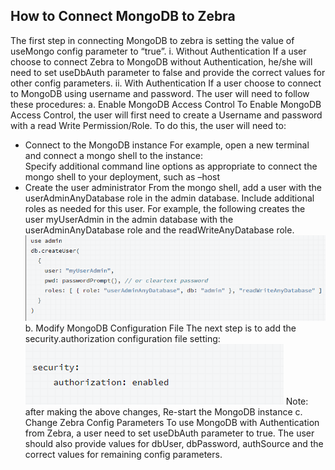 ## How to Connect MongoDB to Zebra
  The first step in connecting MongoDB to zebra is setting the value of useMongo config parameter to “true”.
  i. Without Authentication
  If a user choose to connect Zebra to MongoDB without Authentication, he/she will need to set useDbAuth parameter to false and provide the correct values for other config parameters.
  ii. With Authentication
  If a user choose to connect to MongoDB using username and password. The user will need to follow these procedures:
  a. Enable MongoDB Access Control
  To Enable MongoDB Access Control, the user will first need to create a Username and password with a read Write Permission/Role. To do this, the user will need to:
  - Connect to the MongoDB instance
  For example, open a new terminal and connect a mongo shell to the instance:  
  Specify additional command line options as appropriate to connect the mongo shell to your deployment, such as –host
  - Create the user administrator
  From the mongo shell, add a user with the userAdminAnyDatabase role in the admin database. Include additional roles as needed for this user. For example, the following creates the user myUserAdmin in the admin database with the userAdminAnyDatabase role and the readWriteAnyDatabase role.
  ![](/Documentation/Images/mongo-user.png)
  b. Modify MongoDB Configuration File
  The next step is to add the security.authorization configuration file setting:  
  ![](/Documentation/Images/mongo-auth.png)
  Note: after making the above changes, Re-start the MongoDB instance
  c. Change Zebra Config Parameters
  To use MongoDB with Authentication from Zebra, a user need to set useDbAuth parameter to true. The user should also provide values for dbUser, dbPassword, authSource and the correct values for remaining config parameters.